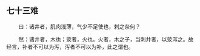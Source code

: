 ## 七十三难
<p>&emsp;&emsp;
曰：诸井者，肌肉浅薄，气少不足使也，刺之奈何？
</p>
<p>&emsp;&emsp;
然：诸井者，木也；荥者，火也。火者，木之子，当刺井者，以荥泻之。故经言，补者不可以为泻，泻者不可以为补，此之谓也。
</p>



